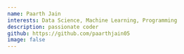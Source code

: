 ```yaml
---
name: Paarth Jain
interests: Data Science, Machine Learning, Programming
description: passionate coder
github: https://github.com/paarthjain05
image: false
---
```

